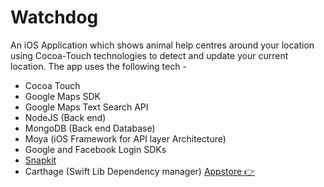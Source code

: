 # Watchdog

An iOS Application which shows animal help centres around your location using Cocoa-Touch technologies to detect and update your current location. The app uses the following tech - 

- Cocoa Touch
- Google Maps SDK
- Google Maps Text Search API
- NodeJS (Back end)
- MongoDB (Back end Database)
- Moya (iOS Framework for API layer Architecture)
- Google and Facebook Login SDKs
- [Snapkit](http://snapkit.io/) 
- Carthage (Swift Lib Dependency manager)
[Appstore  :point_right: ](https://itunes.apple.com/in/app/watchdog-app/id1340377198?mt=8)
